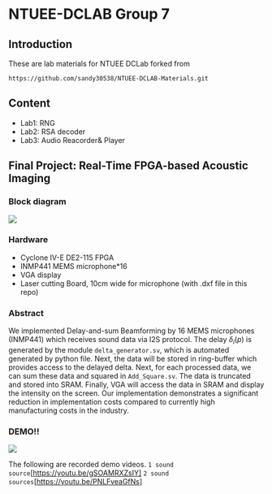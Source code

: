 # NTUEE-DCLAB Group 7
## Introduction
These are lab materials for NTUEE DCLab forked from 
```
https://github.com/sandy30538/NTUEE-DCLAB-Materials.git
```

## Content
* Lab1: RNG
* Lab2: RSA decoder
* Lab3: Audio Reacorder& Player

## Final Project: Real-Time FPGA-based Acoustic Imaging
### Block diagram
![](https://i.imgur.com/ChjdSh4.png)

### Hardware
* Cyclone IV-E DE2-115 FPGA
* INMP441 MEMS microphone*16
* VGA display
* Laser cutting Board, 10cm wide for microphone (with .dxf file in this repo)

### Abstract
We implemented Delay-and-sum Beamforming by 16 MEMS microphones (INMP441) which receives sound data via I2S protocol. The delay $\delta_i(p)$ is generated by the module `delta_generator.sv`, which is automated generated by python file. Next, the data will be stored in ring-buffer which provides access to the delayed delta. Next, for each processed data, we can sum these data and squared in `Add_Square.sv`. The data is truncated and stored into SRAM. Finally, VGA will access the data in SRAM and display the intensity on the screen. Our implementation demonstrates a significant reduction in implementation costs compared to currently high manufacturing costs in the industry.

### DEMO!!
![](https://i.imgur.com/sHGJzrl.png)

The following are recorded demo videos.
`1 sound source`[https://youtu.be/gSOAMRXZsIY]
`2 sound sources`[https://youtu.be/PNLFveaGfNs]


